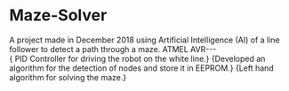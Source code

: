 # Maze-Solver
A project made in December 2018 using Artificial Intelligence (AI) of a line follower to detect a path through a maze.
ATMEL AVR---						
{ PID Controller for driving the robot on the white line.}
{Developed an algorithm for the detection of nodes and store it in EEPROM.}
{Left hand algorithm for solving the maze.}

